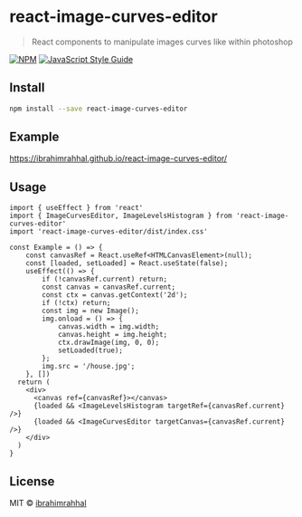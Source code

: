# react-image-curves-editor

> React components to manipulate images curves like within photoshop

[![NPM](https://img.shields.io/npm/v/react-image-curves-editor.svg)](https://www.npmjs.com/package/react-image-curves-editor) [![JavaScript Style Guide](https://img.shields.io/badge/code_style-standard-brightgreen.svg)](https://standardjs.com)

## Install

```bash
npm install --save react-image-curves-editor
```

## Example
https://ibrahimrahhal.github.io/react-image-curves-editor/
## Usage

```tsx
import { useEffect } from 'react'
import { ImageCurvesEditor, ImageLevelsHistogram } from 'react-image-curves-editor'
import 'react-image-curves-editor/dist/index.css'

const Example = () => {
    const canvasRef = React.useRef<HTMLCanvasElement>(null);
    const [loaded, setLoaded] = React.useState(false);
    useEffect(() => {
        if (!canvasRef.current) return;
        const canvas = canvasRef.current;
        const ctx = canvas.getContext('2d');
        if (!ctx) return;
        const img = new Image();
        img.onload = () => {
            canvas.width = img.width;
            canvas.height = img.height;
            ctx.drawImage(img, 0, 0);
            setLoaded(true);
        };
        img.src = '/house.jpg';
    }, [])
  return (
    <div>
      <canvas ref={canvasRef}></canvas>
      {loaded && <ImageLevelsHistogram targetRef={canvasRef.current} />}
      {loaded && <ImageCurvesEditor targetCanvas={canvasRef.current} />}
    </div>
  )
}
```

## License

MIT © [ibrahimrahhal](https://github.com/ibrahimrahhal)
